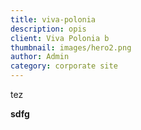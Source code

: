 ```yaml
---
title: viva-polonia
description: opis
client: Viva Polonia b
thumbnail: images/hero2.png
author: Admin
category: corporate site
---
```

tez

**sdfg**
